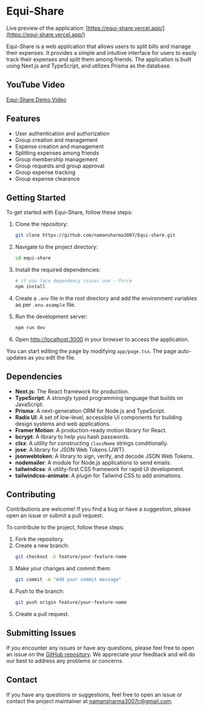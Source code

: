 # Equi-Share

Live preview of the application: [https://equi-share.vercel.app/](https://equi-share.vercel.app/)

Equi-Share is a web application that allows users to split bills and manage their expenses. It provides a simple and intuitive interface for users to easily track their expenses and split them among friends. The application is built using Next.js and TypeScript, and utilizes Prisma as the database.

## YouTube Video

[Equi-Share Demo Video](https://youtu.be/csJfQYUv4YU)

## Features

- User authentication and authorization
- Group creation and management
- Expense creation and management
- Splitting expenses among friends
- Group membership management
- Group requests and group approval
- Group expense tracking
- Group expense clearance

## Getting Started

To get started with Equi-Share, follow these steps:

1. Clone the repository:

    ```bash
    git clone https://github.com/namansharma3007/Equi-share.git
    ```

2. Navigate to the project directory:

    ```bash
    cd equi-share
    ```

3. Install the required dependencies:

    ```bash
    # if you face dependency issues use --force
    npm install
    ```

4. Create a `.env` file in the root directory and add the environment variables as per `.env.example` file.

5. Run the development server:

    ```bash
    npm run dev
    ```

6. Open [http://localhost:3000](http://localhost:3000) in your browser to access the application.

You can start editing the page by modifying `app/page.tsx`. The page auto-updates as you edit the file.

## Dependencies

- **Next.js**: The React framework for production.
- **TypeScript**: A strongly typed programming language that builds on JavaScript.
- **Prisma**: A next-generation ORM for Node.js and TypeScript.
- **Radix UI**: A set of low-level, accessible UI components for building design systems and web applications.
- **Framer Motion**: A production-ready motion library for React.
- **bcrypt**: A library to help you hash passwords.
- **clsx**: A utility for constructing `className` strings conditionally.
- **jose**: A library for JSON Web Tokens (JWT).
- **jsonwebtoken**: A library to sign, verify, and decode JSON Web Tokens.
- **nodemailer**: A module for Node.js applications to send emails.
- **tailwindcss**: A utility-first CSS framework for rapid UI development.
- **tailwindcss-animate**: A plugin for Tailwind CSS to add animations.

## Contributing

Contributions are welcome! If you find a bug or have a suggestion, please open an issue or submit a pull request.

To contribute to the project, follow these steps:

1. Fork the repository.
2. Create a new branch:
    ```sh
    git checkout -b feature/your-feature-name
    ```
3. Make your changes and commit them:
    ```sh
    git commit -m "Add your commit message"
    ```
4. Push to the branch:
    ```sh
    git push origin feature/your-feature-name
    ```
5. Create a pull request.

## Submitting Issues

If you encounter any issues or have any questions, please feel free to open an issue on the [GitHub repository](https://github.com/namansharma3007/Equi-share/issues). We appreciate your feedback and will do our best to address any problems or concerns.


## Contact

If you have any questions or suggestions, feel free to open an issue or contact the project maintainer at [namansharma3007c@gmail.com](mailto:namansharma3007c@gmail.com).

